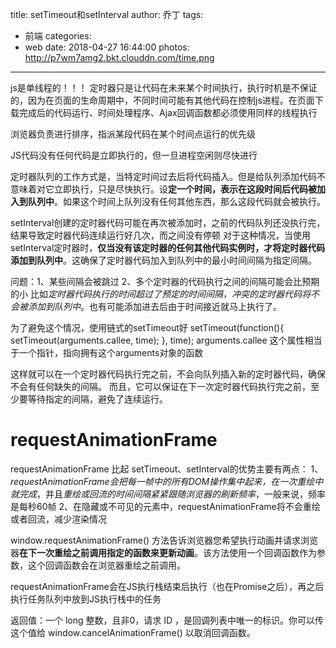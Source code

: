 title: setTimeout和setInterval
author: 乔丁
tags:
  - 前端
categories:
  - web
date: 2018-04-27 16:44:00
photos: http://p7wm7amg2.bkt.clouddn.com/time.png
---



js是单线程的！！！
定时器只是让代码在未来某个时间执行，执行时机是不保证的，因为在页面的生命周期中，不同时间可能有其他代码在控制js进程。在页面下载完成后的代码运行、时间处理程序、Ajax回调函数都必须使用同样的线程执行

浏览器负责进行排序，指派某段代码在某个时间点运行的优先级

JS代码没有任何代码是立即执行的，但一旦进程空闲则尽快进行

定时器队列的工作方式是，当特定时间过去后将代码插入。但是给队列添加代码不意味着对它立即执行，只是尽快执行。设**定一个时间，表示在这段时间后代码被加入到队列中**。如果这个时间上队列没有任何其他东西，那么这段代码就会被执行。

setInterval创建的定时器代码可能在再次被添加时，之前的代码队列还没执行完，结果导致定时器代码连续运行好几次，而之间没有停顿 
对于这种情况，当使用setInterval定时器时，**仅当没有该定时器的任何其他代码实例时，才将定时器代码添加到队列中**。这确保了定时器代码加入到队列中的最小时间间隔为指定间隔。	

问题：1、某些间隔会被跳过  2、多个定时器的代码执行之间的间隔可能会比预期的小
比如*定时器代码执行的时间超过了预定的时间间隔，冲突的定时器代码将不会被添加到队列中*。也有可能添加进去后由于时间接近就马上执行了。

为了避免这个情况，使用链式的setTimeout好
setTimeout(function(){
	setTimeout(arguments.callee, time);
}, time);
arguments.callee 这个属性相当于一个指针，指向拥有这个arguments对象的函数

这样就可以在一个定时器代码执行完之前，不会向队列插入新的定时器代码，确保不会有任何缺失的间隔。
而且，它可以保证在下一次定时器代码执行完之前，至少要等待指定的间隔，避免了连续运行。

# requestAnimationFrame
requestAnimationFrame 比起 setTimeout、setInterval的优势主要有两点：
1、*requestAnimationFrame会把每一帧中的所有DOM操作集中起来，在一次重绘中就完成*，并且*重绘或回流的时间间隔紧紧跟随浏览器的刷新频率*，一般来说，频率是每秒60帧
2、在隐藏或不可见的元素中，requestAnimationFrame将不会重绘或者回流，减少渲染情况

window.requestAnimationFrame() 方法告诉浏览器您希望执行动画并请求浏览器**在下一次重绘之前调用指定的函数来更新动画**。该方法使用一个回调函数作为参数，这个回调函数会在浏览器重绘之前调用。

requestAnimationFrame会在JS执行栈结束后执行（也在Promise之后），再之后执行任务队列中放到JS执行栈中的任务

返回值：一个 long 整数，且非0，请求 ID ，是回调列表中唯一的标识。你可以传这个值给 window.cancelAnimationFrame() 以取消回调函数。



